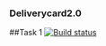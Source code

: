 ### Deliverycard2.0
##Task 1
[![Build status](https://ci.appveyor.com/api/projects/status/bwkbj5132m5jm9pj?svg=true)](https://ci.appveyor.com/project/vamdalshe/deliverycard2-0)

